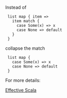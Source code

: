 Instead of

     list map { item =>
       item match {
         case Some(x) => x
         case None => default
       }
     }

 collapse the match

     list map {
       case Some(x) => x
       case None => default
     }

 For more details:

 [Effective Scala](https://twitter.github.io/effectivescala/#Formatting-Pattern%20matching)
